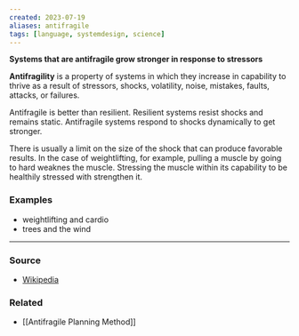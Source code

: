 ```yaml
---
created: 2023-07-19
aliases: antifragile
tags: [language, systemdesign, science]
---
```

**Systems that are antifragile grow stronger in response to stressors**

**Antifragility** is a property of systems in which they increase in capability to thrive as a result of stressors, shocks, volatility, noise, mistakes, faults, attacks, or failures.

Antifragile is better than resilient. Resilient systems resist shocks and remains static. Antifragile systems respond to shocks dynamically to get stronger.

There is usually a limit on the size of the shock that can produce favorable results. In the case of weightlifting, for example, pulling a muscle by going to hard weaknes the muscle. Stressing the muscle within its capability to be healthily stressed with strengthen it. 

### Examples
- weightlifting and cardio
- trees and the wind

---
### Source
- [Wikipedia](https://en.wikipedia.org/wiki/Antifragility)

### Related
- [[Antifragile Planning Method]]
 